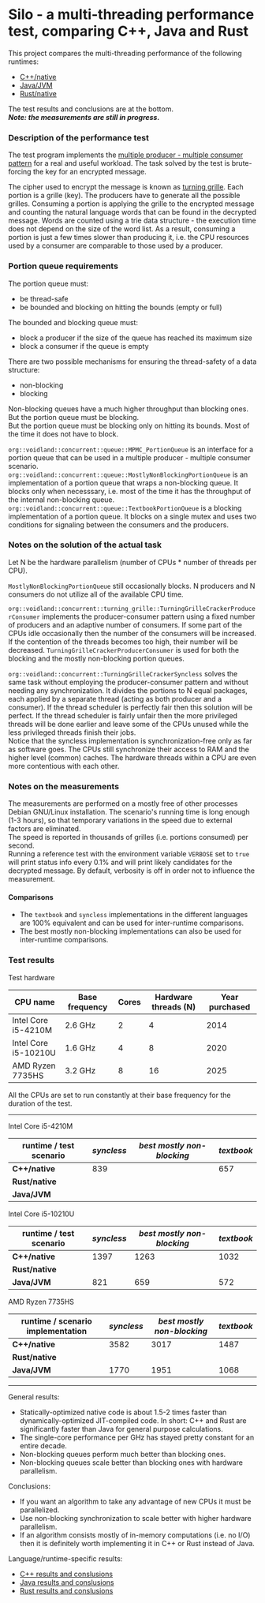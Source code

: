 # Silo - a multi-threading performance test, comparing C++, Java and Rust 

This project compares the multi-threading performance of the following runtimes:

- [C++/native](c++/README.md)
- [Java/JVM](java/README.md)
- [Rust/native](rust/README.md)

The test results and conclusions are at the bottom.  
***Note: the measurements are still in progress.***


### Description of the performance test

The test program implements the [multiple producer - multiple consumer pattern](https://en.wikipedia.org/wiki/Producer%E2%80%93consumer_problem) for a real and useful workload. The task solved by the test is brute-forcing the key for an encrypted message.

The cipher used to encrypt the message is known as [turning grille](https://www.dcode.fr/turning-grille-cipher). Each portion is a grille (key). The producers have to generate all the possible grilles. Consuming a portion is applying the grille to the encrypted message and counting the natural language words that can be found in the decrypted message. Words are counted using a trie data structure - the execution time does not depend on the size of the word list. As a result, consuming a portion is just a few times slower than producing it, i.e. the CPU resources used by a consumer are comparable to those used by a producer.  

### Portion queue requirements

The portion queue must:
- be thread-safe
- be bounded and blocking on hitting the bounds (empty or full)

The bounded and blocking queue must:
- block a producer if the size of the queue has reached its maximum size
- block a consumer if the queue is empty

There are two possible mechanisms for ensuring the thread-safety of a data structure:
- non-blocking
- blocking

Non-blocking queues have a much higher throughput than blocking ones.  
But the portion queue must be blocking.  
But the portion queue must be blocking only on hitting its bounds. Most of the time it does not have to block.

`org::voidland::concurrent::queue::MPMC_PortionQueue` is an interface for a portion queue that can be used in a multiple producer - multiple consumer scenario.  
`org::voidland::concurrent::queue::MostlyNonBlockingPortionQueue` is an implementation of a portion queue that wraps a non-blocking queue. It blocks only when necesssary, i.e. most of the time it has the throughput of the internal non-blocking queue.  
`org::voidland::concurrent::queue::TextbookPortionQueue` is a blocking implementation of a portion queue. It blocks on a single mutex and uses two conditions for signaling between the consumers and the producers.


### Notes on the solution of the actual task

Let N be the hardware parallelism (number of CPUs * number of threads per CPU).

`MostlyNonBlockingPortionQueue` still occasionally blocks. N producers and N consumers do not utilize all of the available CPU time.

`org::voidland::concurrent::turning_grille::TurningGrilleCrackerProducerConsumer` implements the producer-consumer pattern using a fixed number of producers and an adaptive number of consumers. If some part of the CPUs idle occasionally then the number of the consumers will be increased. If the contention of the threads becomes too high, their number will be decreased. `TurningGrilleCrackerProducerConsumer` is used for both the blocking and the mostly non-blocking portion queues.

`org::voidland::concurrent::TurningGrilleCrackerSyncless` solves the same task without employing the producer-consumer pattern and without needing any synchronization. It divides the portions to N equal packages, each applied by a separate thread (acting as both producer and a consumer). If the thread scheduler is perfectly fair then this solution will be perfect. If the thread scheduler is fairly unfair then the more privileged threads will be done earlier and leave some of the CPUs unused while the less privileged threads finish their jobs.  
Notice that the syncless implementation is synchronization-free only as far as software goes. The CPUs still synchronize their access to RAM and the higher level (common) caches. The hardware threads within a CPU are even more contentious with each other.

### Notes on the measurements

The measurements are performed on a mostly free of other processes Debian GNU/Linux installation. The scenario's running time is long enough (1-3 hours), so that temporary variations in the speed due to external factors are eliminated.  
The speed is reported in thousands of grilles (i.e. portions consumed) per second.  
Running a reference test with the environment variable `VERBOSE` set to `true` will print status info every 0.1% and will print likely candidates for the decrypted message. By default, verbosity is off in order not to influence the measurement.

#### Comparisons

- The `textbook` and `syncless` implementations in the different languages are 100% equivalent and can be used for inter-runtime comparisons.
- The best mostly non-blocking implementations can also be used for inter-runtime comparisons.

### Test results

Test hardware

| CPU name | Base frequency | Cores | Hardware threads (N) | Year purchased |
|---|---|---|---|---|
| Intel Core i5-4210M | 2.6 GHz | 2 | 4 | 2014 |
| Intel Core i5-10210U | 1.6 GHz | 4 | 8 | 2020 |
| AMD Ryzen 7735HS | 3.2 GHz | 8 | 16 | 2025 |

All the CPUs are set to run constantly at their base frequency for the duration of the test.

---

Intel Core i5-4210M

| runtime / test scenario | *syncless* | *best mostly non-blocking* | *textbook* |
|---|---|---|---|
| **C++/native** | 839 |  | 657 |
| **Rust/native** |  |  |  |
| **Java/JVM** |  |  |  |

Intel Core i5-10210U

| runtime / test scenario | *syncless* | *best mostly non-blocking* | *textbook* |
|---|---|---|---|
| **C++/native** | 1397 | 1263 | 1032 |
| **Rust/native** |  |  |  |
| **Java/JVM** | 821 | 659 | 572 |

AMD Ryzen 7735HS

| runtime / scenario implementation | *syncless* | *best mostly non-blocking* | *textbook* |
|---|---|---|---|
| **C++/native** | 3582 | 3017 | 1487 |
| **Rust/native** |  |  |  |
| **Java/JVM** | 1770 | 1951 | 1068 |

---

General results:
- Statically-optimized native code is about 1.5-2 times faster than dynamically-optimized JIT-compiled code. In short: C++ and Rust are significantly faster than Java for general purpose calculations.
- The single-core performance per GHz has stayed pretty constant for an entire decade.
- Non-blocking queues perform much better than blocking ones.
- Non-blocking queues scale better than blocking ones with hardware parallelism.

Conclusions:
- If you want an algorithm to take any advantage of new CPUs it must be parallelized.
- Use non-blocking synchronization to scale better with higher hardware parallelism.
- If an algorithm consists mostly of in-memory computations (i.e. no I/O) then it is definitely worth implementing it in C++ or Rust instead of Java.

Language/runtime-specific results:
- [C++ results and conslusions](c++/README.md)
- [Java results and conslusions](java/README.md)
- [Rust results and conslusions](rust/README.md)
